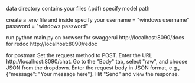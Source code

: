 data directory contains your files (.pdf)
specify model path


create a .env file and inside specify your 
username = "windows username"
password = "windows password"

run python main.py
on browser for swaggerui http://localhost:8090/docs
for redoc http://localhost:8090/redoc

for postman
Set the request method to POST.
Enter the URL http://localhost:8090/chat.
Go to the "Body" tab, select "raw", and choose JSON from the dropdown.
Enter the request body in JSON format, e.g., {"message": "Your message here"}.
Hit "Send" and view the response.



